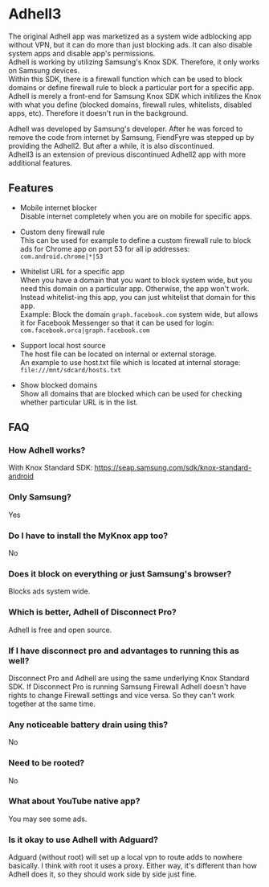 # Adhell3
The original Adhell app was marketized as a system wide adblocking app without VPN, but it can do more than just blocking ads. It can also disable system apps and disable app's permissions.<br/>
Adhell is working by utilizing Samsung's Knox SDK. Therefore, it only works on Samsung devices.<br/>
Within this SDK, there is a firewall function which can be used to block domains or define firewall rule to block a particular port for a specific app.<br/>
Adhell is merely a front-end for Samsung Knox SDK which initilizes the Knox with what you define (blocked domains, firewall rules, whitelists, disabled apps, etc). Therefore it doesn't run in the background.<br/>

Adhell was developed by Samsung's developer. After he was forced to remove the code from internet by Samsung, FiendFyre was stepped up by providing the Adhell2. But after a while, it is also discontinued.<br/>
Adhell3 is an extension of previous discontinued Adhell2 app with more additional features.

## Features
- Mobile internet blocker<br/>
Disable internet completely when you are on mobile for specific apps.

- Custom deny firewall rule<br/>
This can be used for example to define a custom firewall rule to block ads for Chrome app on port 53 for all ip addresses:<br/>
    `com.android.chrome|*|53`

- Whitelist URL for a specific app<br/>
When you have a domain that you want to block system wide, but you need this domain on a particular app. Otherwise, the app won't work.<br/>
Instead whitelist-ing this app, you can just whitelist that domain for this app.<br/>
Example: Block the domain `graph.facebook.com` system wide, but allows it for Facebook Messenger so that it can be used for login:<br/>
    `com.facebook.orca|graph.facebook.com`

- Support local host source<br/>
The host file can be located on internal or external storage.<br/>
An example to use host.txt file which is located at internal storage:<br/>
`file:///mnt/sdcard/hosts.txt`

- Show blocked domains<br/>
Show all domains that are blocked which can be used for checking whether particular URL is in the list.


## FAQ
### How Adhell works?
With Knox Standard SDK: https://seap.samsung.com/sdk/knox-standard-android

### Only Samsung?
Yes

### Do I have to install the MyKnox app too?
No

### Does it block on everything or just Samsung's browser?
Blocks ads system wide.

### Which is better, Adhell of Disconnect Pro?
Adhell is free and open source.

### If I have disconnect pro and advantages to running this as well?
 Disconnect Pro and Adhell are using the same underlying Knox Standard SDK. If Disconnect Pro is running Samsung Firewall Adhell doesn't have rights to change Firewall settings and vice versa. So they can't work together at the same time.

### Any noticeable battery drain using this?
No

### Need to be rooted?
No

### What about YouTube native app?
You may see some ads.

### Is it okay to use Adhell with Adguard?
Adguard (without root) will set up a local vpn to route adds to nowhere basically. I think with root it uses a proxy. Either way, it's different than how Adhell does it, so they should work side by side just fine.
